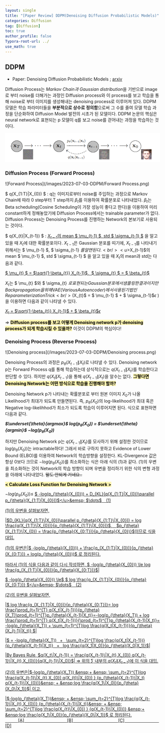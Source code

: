 ```yaml
---
layout: single
title: "[Paper Review] DDPM(Denoising Diffusion Probabilistic Models)"
categories: Diffusion
tag: [Diffusion]
toc: true
author_profile: false
Typora-root-url: ../
use_math: true
---
```


## DDPM 

* Paper: Denoising Diffusion Probabilistic Models ; [arxiv](https://arxiv.org/abs/2006.11239)	

Diffusion Process는 *Markov Chain과 Gaussian distribution*을 기반으로 image로 부터 noise를 더해가는 과정인 Diffusion process와 이 process를 보고 학습을 통해 noise로 부터 이미지를 생성해내는 denoising process로 이루어져 있다. DDPM 모델은 학습 파라미터들을 **부분적으로 상수로 정의함**으로써 그 수를 줄여 모델 학습 과정을 단순화하여 Diffusion Model 발전의 시초가 된 모델이다. DDPM 논문의 핵심은 neural network로 표현되는 p 모델이 q를 보고 noise를 걷어내는 과정을 학습하는 것이다.

![Diffusion](/images/2023-07-03-DDPM/Diffusion.png)

### Diffusion Process (Forward Process)

![Forward Process](/images/2023-07-03-DDPM/Forward Process.png)

$ q(X_{1:T}\|X_{0}) $ : q는 이미지로부터 noise를 주입하는 과정으로 Markov Chain에 따라 0 step부터 T step까지 $\beta_{t}$를 이용하여 확률분포로 나타내었다. $\beta_{t}$는 Beta scheduling(Cosine Scheduling이 가장 성능이 좋다고 한다)을 이용하여 미리 constant하게 정해놓았기에 Diffusion Process에서는 trainable parameter가 없다. Diffusion Process는 Denoising Process를 진행하는 Network의 본보기로 사용되는 것이다. 

$ q(X_{t}\|X_{t-1}) $ : <u>$X_{t-1}$의 mean $ \mu_{t-1} $, std $ \sigma_{t-1} $</u> 을 알고 있을 때 $X_{t}$에 대한 확률분포이다.		$X_{t-1}$은 Gaussian 분포를 띠기에, $X_{t-1}$를 나타내기 위해서는 $ \mu_{t-1} $, $ \sigma_{t-1} $를 알면된다. <br/><u>$X_{t-1}$의 mean $ \mu_{t-1} $, std $ \sigma_{t-1} $</u> 을 알고 있을 때 $X_{t}$의 mean과 std는 다음과 같다.

<u>$ \mu_{t} $ = $\sqrt{1-\beta_{t}} X_{t-1}$,&nbsp; $ \sigma_{t} $ = $ \beta_{t}$ </u>

$X_{t}$는 $ \mu_{t} $와 $ \sigma_{t} $로 표현되는 Gaussian 분포에서 샘플링한 결과이지만 Backpropagation을 위해 VAE(Various Autoencoder)에서 사용된 기법인 Reparameterization Trick<br/>($X_{t}$ = $ \mu_{t-1} $ + $ \sigma_{t-1}$$\epsilon$ )을 이용하면 다음과 같이 나타낼 수 있다.

<u>$X_{t}$  =  $\sqrt{1-\beta_{t}} X_{t-1}$ + $ \beta_{t}$$\epsilon$</u>


=> **<span style="background-color:#fff5b1"><span style="color: black">Diffusion process를 보고 어떻게 Denoising network p가 denoising process가 되게 학습시킬 수 있을까?</span></span>**  이것이 DDPM의 핵심이다!

### Denoising Process (Reverse Process)

![Denoising process](/images/2023-07-03-DDPM/Denoising process.png)

Denoising Process의 과정은 $p_{\theta}(X_{t-1}\|X_{t})$로 나타낼 수 있다. Denoising network p는 Forward Process q를 통해 학습하는데 상식적으로는 $q(X_{t-1}\|X_{t})$를 학습한다고 판단할 수 있다. 하지만 $q(X_{t}\|X_{t-1})$을 통해 $q(X_{t-1}\|X_{t})$을 알수는 없다. **<span style="background-color:#fff5b1"><span style="color: black">그렇다면 Denoising Network는 어떤 방식으로 학습을 진행해야 할까?</span></span>** 

Denoising Network p가 나타내는 확률분포로 부터 원본 이미지 $X_{0}$가 나올 Likelihood가 최대가 되도록 만들면된다. 즉, $p_{\theta}(X_{0})$의 log-likelihood가 최대 혹은 Negative log-likelihhod가 최소가 되도록 학습이 이루어지면 된다. 식으로 표현하면 다음과 같다. <br/> 

***$\underset{\theta}{argmax}$&nbsp;$log(p_{\theta}(X_{0}))$ = $\underset{\theta}{argmin}$&nbsp;$-log(p_{\theta}(X_{0}))$***

하지만 Denoising Network p는 $q(X_{t-1}\|X_{t})$를 모사하기 위해 설정한 것이므로 $log(p_{\theta}(X_{0}))$는 intractable하다! 그래서 바로 구하지 못하고 Evidence of Lower Bound (ELBO)를 이용하여 Network의 학습방향을 설정한다. KL-Divergence 값은 항상 0보다 크므로 $-log(p_{\theta}(X_{0}))$를 최소화하는 식은 아래 식의 (1)과 같다. (1)의 우변을 최소화하는 것이 Network의 학습 방향이 되며 우변을 정리하기 위한 식의 변형 과정을 아래에 나타내었다. ~~말도 안되게 기네요..~~

 **<span style="background-color:#fff5b1"><span style="color: black">< Calculate Loss Function for Denoising Network ></span></span>**

$-log(p_{\theta}(X_{0})) \le$ <u>$ -log(p_{\theta}(X_{0})) + D_{KL}(q(X_{1:T}\|X_{0})\parallel p_{\theta}(X_{1:T}\|X_{0}))$</u>&emsp; $\dots$&emsp;(1)

(1)의 <u>우변</u>을 살펴보자면,

|$D_{KL}(q(X_{1:T}\|X_{0})\parallel p_{\theta}(X_{1:T}\|X_{0})) = log \frac{q(X_{1:T}\|X_{0})}{p_{\theta}(X_{1:T}\|X_{0})}$,&emsp;$p_{\theta}(X_{1:T}\|X_{0}) = \frac{p_{\theta}(X_{0:T})}{p_{\theta}(X_{0})}$이므로 식을 대입.

(1)의 <u>우변</u>은|$ -log(p_{\theta}(X_{0})) + \frac{q_(X_{1:T}\|X_{0})}{p_{\theta}(X_{0:T})} + log(p_{\theta}(X_{0}))$ 로 정리된다.

따라서 (1)의 식을 다음과 같이 다시 작성하면, $ -log(p_{\theta}(X_{0})) \le log \frac{q_(X_{1:T}\|X_{0})}{p_{\theta}(X_{0:T})}$|

$ -log(p_{\theta}(X_{0})) \le$ <u>$ log \frac{q_(X_{1:T}\|X_{0})}{p_{\theta}(X_{0:T})} $</u>&emsp; $\dots$&emsp;(2)

(2)의 <u>우변</u>을 살펴보자면,

|$ log \frac{q_(X_{1:T}\|X_{0})}{p_{\theta}(X_{0:T})}= log \frac{\prod_{t=1}^{T} q(X_t\|X_{t-1})}{p_{\theta}(X_T)\prod_{t=1}^{T}p_{\theta}(X_{t-1}\|X_t)}=-log(p_{\theta}(X_T)) + log \frac{\prod_{t=1}^{T} q(X_t\|X_{t-1})}{\prod_{t=1}^{T}p_{\theta}(X_{t-1}\|X_t)}= -log(p_{\theta}(X_T)) + \sum_{t=1}^{T}log \frac{q(X_t\|X_{t-1})}{p_{\theta}(X_{t-1}\|X_t)} $|

|$ = -log(p_{\theta}(X_T)) &ensp;+&ensp; \sum_{t=2}^{T}log \frac{q(X_t\|X_{t-1})}{p_{\theta}(X_{t-1}\|X_t)} &ensp;+&ensp; log \frac{q(X_1\|X_0)}{p_{\theta}(X_0\|X_1)}$|

|By Bayes Rule, $q(X_t\|X_{t-1}) = \frac{q(X_{t-1}\|X_{t},X_{0}) q(X_{t-1}\|X_{t},X_{0})}{q(X_{t-1}\|X_0)}$| => 위의 $\sum$ 내부의 $q(X_t\|X_{t-1})$에 이 식을 대입.

(2)의 <u>우변</u>은|$-log(p_{\theta}(X_T)) &ensp;+ &ensp; \sum_{t=2}^{T}log \frac{q(X_{t-1}\|X_{t},X_{0}) q(X_{t}\|X_{0}) } {p_{\theta}(X_{t-1}\|X_t)  q(X_{t-1}\|X_{0})}&ensp;  + &ensp;log \frac{q(X_1\|X_0)}{p_{\theta}(X_0\|X_1)}$| 이고,

|$-log(p_{\theta}(X_T))&ensp; + &ensp; \sum_{t=2}^{T}log \frac{q(X_{t-1}\|X_{t},X_{0})} {p_{\theta}(X_{t-1}\|X_t)}&ensp;  + &ensp; \sum_{t=2}^{T}log \frac{q(X_{t}\|X_{0}) } {q(X_{t-1}\|X_{0})}  &ensp;+ &ensp;log \frac{q(X_1\|X_0)}{p_{\theta}(X_0\|X_1)}$ 로 정리된다. <br/>&emsp;&emsp;&emsp;[A]&emsp;&emsp;&emsp;&emsp;&emsp;&emsp;&emsp;&emsp;&emsp;&emsp;[B]&emsp;&emsp;&emsp;&ensp;&emsp;&emsp;&emsp;&emsp;&emsp;&emsp;&emsp;[C]&emsp;&emsp;&emsp;&emsp;&emsp;&emsp;&emsp;&emsp;[D]







